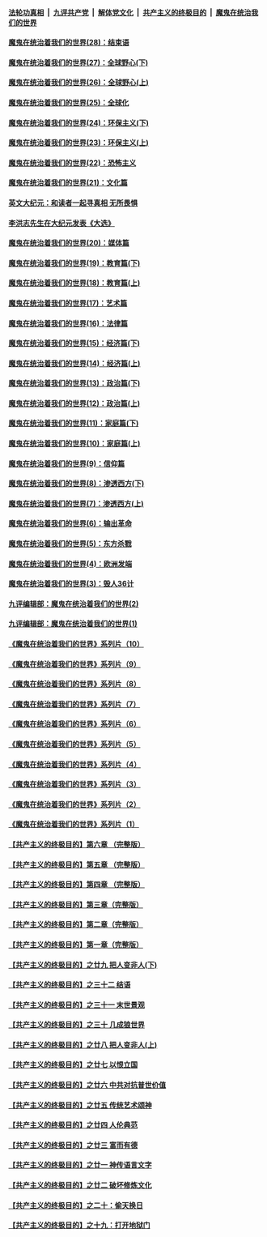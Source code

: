 

####  [法轮功真相](../../../../basic/blob/master/README.md?t=04130401) &nbsp;|&nbsp; [九评共产党](../../../../9ping.md/blob/master/README.md?t=04130401) &nbsp;|&nbsp; [解体党文化](../../../../jtdwh.md/blob/master/README.md?t=04130401)  &nbsp;|&nbsp; [共产主义的终极目的](../../../../gczydzjmd.md/blob/master/README.md?t=04130401) &nbsp;|&nbsp; [魔鬼在统治我们的世界](../../../../mgztzwmdsj.md/blob/master/README.md?t=04130401) 

#### [魔鬼在统治着我们的世界(28)：结束语](../pages/nsc422/n10936246.md?t=04130401) 

#### [魔鬼在统治着我们的世界(27)：全球野心(下)](../pages/nsc422/n10928319.md?t=04130401) 

#### [魔鬼在统治着我们的世界(26)：全球野心(上)](../pages/nsc422/n10900318.md?t=04130401) 

#### [魔鬼在统治着我们的世界(25)：全球化](../pages/nsc422/n10788205.md?t=04130401) 

#### [魔鬼在统治着我们的世界(24)：环保主义(下)](../pages/nsc422/n10695307.md?t=04130401) 

#### [魔鬼在统治着我们的世界(23)：环保主义(上)](../pages/nsc422/n10688613.md?t=04130401) 

#### [魔鬼在统治着我们的世界(22)：恐怖主义](../pages/nsc422/n10614727.md?t=04130401) 

#### [魔鬼在统治着我们的世界(21)：文化篇](../pages/nsc422/n10597706.md?t=04130401) 

#### [英文大纪元：和读者一起寻真相 无所畏惧](../pages/nsc422/n12542027.md?t=04130401) 

#### [李洪志先生在大纪元发表《大选》](../pages/nsc422/n12534746.md?t=04130401) 

#### [魔鬼在统治着我们的世界(20)：媒体篇](../pages/nsc422/n10586579.md?t=04130401) 

#### [魔鬼在统治着我们的世界(19)：教育篇(下)](../pages/nsc422/n10564808.md?t=04130401) 

#### [魔鬼在统治着我们的世界(18)：教育篇(上)](../pages/nsc422/n10526970.md?t=04130401) 

#### [魔鬼在统治着我们的世界(17)：艺术篇](../pages/nsc422/n10499093.md?t=04130401) 

#### [魔鬼在统治着我们的世界(16)：法律篇](../pages/nsc422/n10485969.md?t=04130401) 

#### [魔鬼在统治着我们的世界(15)：经济篇(下)](../pages/nsc422/n10469975.md?t=04130401) 

#### [魔鬼在统治着我们的世界(14)：经济篇(上)](../pages/nsc422/n10457370.md?t=04130401) 

#### [魔鬼在统治着我们的世界(13)：政治篇(下)](../pages/nsc422/n10448270.md?t=04130401) 

#### [魔鬼在统治着我们的世界(12)：政治篇(上)](../pages/nsc422/n10444576.md?t=04130401) 

#### [魔鬼在统治着我们的世界(11)：家庭篇(下)](../pages/nsc422/n10440961.md?t=04130401) 

#### [魔鬼在统治着我们的世界(10)：家庭篇(上)](../pages/nsc422/n10435448.md?t=04130401) 

#### [魔鬼在统治着我们的世界(9)：信仰篇](../pages/nsc422/n10432159.md?t=04130401) 

#### [魔鬼在统治着我们的世界(8)：渗透西方(下)](../pages/nsc422/n10429603.md?t=04130401) 

#### [魔鬼在统治着我们的世界(7)：渗透西方(上)](../pages/nsc422/n10426013.md?t=04130401) 

#### [魔鬼在统治着我们的世界(6)：输出革命](../pages/nsc422/n10421536.md?t=04130401) 

#### [魔鬼在统治着我们的世界(5)：东方杀戮](../pages/nsc422/n10417707.md?t=04130401) 

#### [魔鬼在统治着我们的世界(4)：欧洲发端](../pages/nsc422/n10414890.md?t=04130401) 

#### [魔鬼在统治着我们的世界(3)：毁人36计](../pages/nsc422/n10411583.md?t=04130401) 

#### [九评编辑部：魔鬼在统治着我们的世界(2)](../pages/nsc422/n10410036.md?t=04130401) 

#### [九评编辑部：魔鬼在统治着我们的世界(1)](../pages/nsc422/n10406825.md?t=04130401) 

#### [《魔鬼在统治着我们的世界》系列片（10）](../pages/nsc422/n12292670.md?t=04130401) 

#### [《魔鬼在统治着我们的世界》系列片（9）](../pages/nsc422/n12290859.md?t=04130401) 

#### [《魔鬼在统治着我们的世界》系列片（8）](../pages/nsc422/n12287445.md?t=04130401) 

#### [《魔鬼在统治着我们的世界》系列片（7）](../pages/nsc422/n12283425.md?t=04130401) 

#### [《魔鬼在统治着我们的世界》系列片（6）](../pages/nsc422/n12282314.md?t=04130401) 

#### [《魔鬼在统治着我们的世界》系列片（5）](../pages/nsc422/n12281419.md?t=04130401) 

#### [《魔鬼在统治着我们的世界》系列片（4）](../pages/nsc422/n12274024.md?t=04130401) 

#### [《魔鬼在统治着我们的世界》系列片（3）](../pages/nsc422/n12271322.md?t=04130401) 

#### [《魔鬼在统治着我们的世界》系列片（2）](../pages/nsc422/n12269049.md?t=04130401) 

#### [《魔鬼在统治着我们的世界》系列片（1）](../pages/nsc422/n12267575.md?t=04130401) 

#### [【共产主义的终极目的】第六章 （完整版）](../pages/nsc422/n11428913.md?t=04130401) 

#### [【共产主义的终极目的】第五章 （完整版）](../pages/nsc422/n11428912.md?t=04130401) 

#### [【共产主义的终极目的】第四章 （完整版）](../pages/nsc422/n11428907.md?t=04130401) 

#### [【共产主义的终极目的】第三章（完整版）](../pages/nsc422/n11428848.md?t=04130401) 

#### [【共产主义的终极目的】第二章（完整版）](../pages/nsc422/n11428831.md?t=04130401) 

#### [【共产主义的终极目的】第一章（完整版）](../pages/nsc422/n11417651.md?t=04130401) 

#### [【共产主义的终极目的】之廿九 把人变非人(下)](../pages/nsc422/n11344140.md?t=04130401) 

#### [【共产主义的终极目的】之三十二 结语](../pages/nsc422/n11360535.md?t=04130401) 

#### [【共产主义的终极目的】之三十一 末世景观](../pages/nsc422/n11351129.md?t=04130401) 

#### [【共产主义的终极目的】之三十 几成狼世界](../pages/nsc422/n11348280.md?t=04130401) 

#### [【共产主义的终极目的】之廿八 把人变非人(上)](../pages/nsc422/n11340492.md?t=04130401) 

#### [【共产主义的终极目的】之廿七 以恨立国](../pages/nsc422/n11336944.md?t=04130401) 

#### [【共产主义的终极目的】之廿六 中共对抗普世价值](../pages/nsc422/n11324785.md?t=04130401) 

#### [【共产主义的终极目的】之廿五 传统艺术颂神](../pages/nsc422/n11296396.md?t=04130401) 

#### [【共产主义的终极目的】之廿四 人伦典范](../pages/nsc422/n11296397.md?t=04130401) 

#### [【共产主义的终极目的】之廿三 富而有德](../pages/nsc422/n11283598.md?t=04130401) 

#### [【共产主义的终极目的】之廿一 神传语言文字](../pages/nsc422/n11263265.md?t=04130401) 

#### [【共产主义的终极目的】之廿二 破坏修炼文化](../pages/nsc422/n11245728.md?t=04130401) 

#### [【共产主义的终极目的】之二十：偷天换日](../pages/nsc422/n11238846.md?t=04130401) 

#### [【共产主义的终极目的】之十九：打开地狱门](../pages/nsc422/n11206376.md?t=04130401) 

